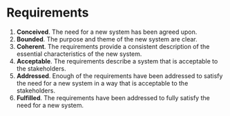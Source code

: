 # Requirements

1. **Conceived**. The need for a new system has been agreed upon.
2. **Bounded**. The purpose and theme of the new system are clear.
3. **Coherent**. The requirements provide a consistent description of the essential characteristics of the new system.
4. **Acceptable**. The requirements describe a system that is acceptable to the stakeholders.
5. **Addressed**. Enough of the requirements have been addressed to satisfy the need for a new system in a way that is acceptable to the stakeholders.
6. **Fulfilled**. The requirements have been addressed to fully satisfy the need for a new system.
